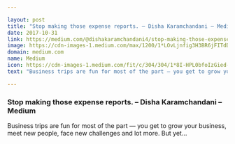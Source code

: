 ```yaml
---

layout: post
title: "Stop making those expense reports. – Disha Karamchandani – Medium"
date: 2017-10-31
link: https://medium.com/@dishakaramchandani4/stop-making-those-expense-reports-2957c3d41e88?source=rss------machine_learning-5
image: https://cdn-images-1.medium.com/max/1200/1*LOvLjnfig3H3BR6jFITdDA.jpeg
domain: medium.com
name: Medium
icon: https://cdn-images-1.medium.com/fit/c/304/304/1*8I-HPL0bfoIzGied-dzOvA.png
text: "Business trips are fun for most of the part — you get to grow your business, meet new people, face new challenges and lot more. But yet…"

---
```


### Stop making those expense reports. – Disha Karamchandani – Medium

Business trips are fun for most of the part — you get to grow your business, meet new people, face new challenges and lot more. But yet…